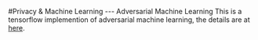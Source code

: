 #Privacy & Machine Learning --- Adversarial Machine Learning
This is a tensorflow implemention of adversarial machine learning, the details are at [here](https://github.com/Flocculus/Privacy-Machine-Learning-----Adversarial-Machine-Learning/blob/master/main.pdf).
